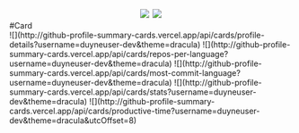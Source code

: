 <div id="header" align="center" style="font-size: 20px">
<!-- <img src="https://media4.giphy.com/media/HwBlFQZFcAoUcPHZdX/giphy.gif?cid=ecf05e47kpe1gxtyrpfaq427e75p7u9zx0pqsru29wqwl3pr&rid=giphy.gif&ct=s"></img> -->
<img src="https://img.shields.io/website?down_message=is%20down&label=yourauth.vn&style=flat-square&up_message=is%20up&url=https%3A%2F%2Fyourauth.vn"></img>
<img src="https://img.shields.io/discord/890741284745138226?style=flat-squarehttps://img.shields.io/discord/890741284745138226?style=flat-square"></img>
</div>
#Card
<div>
![](http://github-profile-summary-cards.vercel.app/api/cards/profile-details?username=duyneuser-dev&theme=dracula)
![](http://github-profile-summary-cards.vercel.app/api/cards/repos-per-language?username=duyneuser-dev&theme=dracula)
![](http://github-profile-summary-cards.vercel.app/api/cards/most-commit-language?username=duyneuser-dev&theme=dracula)
![](http://github-profile-summary-cards.vercel.app/api/cards/stats?username=duyneuser-dev&theme=dracula)
![](http://github-profile-summary-cards.vercel.app/api/cards/productive-time?username=duyneuser-dev&theme=dracula&utcOffset=8)
<div>
